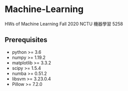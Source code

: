 # Machine-Learning  
HWs of Machine Learning Fall 2020 NCTU 機器學習 5258



## Prerequisites  
* python >= 3.6
* numpy >= 1.19.2
* matplotlib >= 3.3.2
* scipy >= 1.5.4
* numba >= 0.51.2
* libsvm >= 3.23.0.4
* Pillow >= 7.2.0